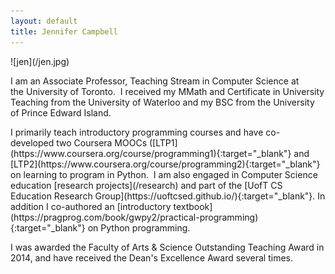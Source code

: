 ```yaml
---
layout: default
title: Jennifer Campbell
---
```



<div class="grid">
<div class="unit one-third">
![jen](/jen.jpg)
</div>

<div class="unit two-thirds" left-padding="10px">
<div class="lead pretty-links">
<p font-size="10px">
I am an Associate Professor, Teaching Stream in Computer Science at the University of Toronto.  I received my MMath and Certificate in University Teaching from the University of Waterloo and my BSC from the University of Prince Edward Island.  
</p>
<p  font-size="10px">
I primarily teach introductory programming courses and have co-developed two Coursera MOOCs ([LTP1](https://www.coursera.org/course/programming1){:target="_blank"} and [LTP2](https://www.coursera.org/course/programming2){:target="_blank"} on learning to program in Python.  I am also engaged in Computer Science education [research projects](/research) and part of the [UofT CS Education Research Group](https://uoftcsed.github.io/){:target="_blank"}.  In addition I co-authored an [introductory textbook](https://pragprog.com/book/gwpy2/practical-programming){:target="_blank"} on Python programming.
</p>
<p  font-size="10px">
I was awarded the Faculty of Arts &amp; Science Outstanding Teaching Award in 2014, and have received the Dean's Excellence Award several times.
</p>
</div>
</div>
</div>